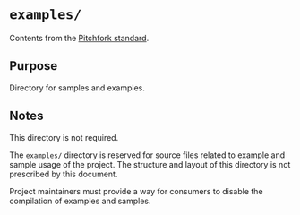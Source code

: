 # `examples/`

Contents from the [Pitchfork standard](https://api.csswg.org/bikeshed/?force=1&url=https://raw.githubusercontent.com/vector-of-bool/pitchfork/develop/data/spec.bs#tld.extras).

## Purpose

Directory for samples and examples.

## Notes

This directory is not required.

The `examples/` directory is reserved for source files related to example and sample usage of the project. The structure and layout of this directory is not prescribed by this document.

Project maintainers must provide a way for consumers to disable the compilation of examples and samples.